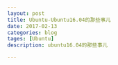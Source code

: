 ```yaml
---
layout: post
title: Ubuntu-Ubuntu16.04的那些事儿
date: 2017-02-13
categories: blog
tages: [Ubuntu]
description: ubuntu16.04的那些事儿

---
```


